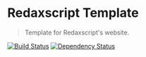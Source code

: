 Redaxscript Template
====================

> Template for Redaxscript's website.

[![Build Status](https://img.shields.io/travis/redaxscript/redaxscript-template.svg)](https://travis-ci.org/redaxscript/redaxscript-template)
[![Dependency Status](https://gemnasium.com/badges/github.com/redaxscript/redaxscript-template.svg)](https://gemnasium.com/github.com/redaxscript/redaxscript-template)
